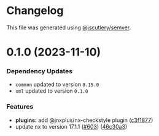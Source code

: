 # Changelog

This file was generated using [@jscutlery/semver](https://github.com/jscutlery/semver).

# 0.1.0 (2023-11-10)

### Dependency Updates

* `common` updated to version `0.15.0`
* `xml` updated to version `0.1.0`

### Features

* **plugins:** add @jnxplus/nx-checkstyle plugin ([c3f1877](https://github.com/khalilou88/jnxplus/commit/c3f1877c0436028428059f2c09d0c014a18bb75e))
* update nx to version 17.1.1 ([#603](https://github.com/khalilou88/jnxplus/issues/603)) ([46c30a3](https://github.com/khalilou88/jnxplus/commit/46c30a3ceb2d7add26a33504bbafc9951f5025c3))
